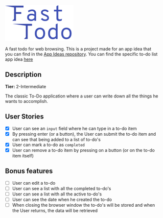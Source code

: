 ![Fast Todo Logo](./src/assets/logo.png)

A fast todo for web browsing.
This is a project made for an app idea that you can find in the [App Ideas repository](https://github.com/florinpop17/app-ideas). You can find the specific to-do list app idea [here](https://github.com/florinpop17/app-ideas/blob/master/Projects/2-Intermediate/To-Do-App.md)

## Description
**Tier:** 2-Intermediate

The classic To-Do application where a user can write down all the things he wants to accomplish.

## User Stories
-   [x] User can see an `input` field where he can type in a to-do item
-   [x] By pressing enter (or a button), the User can submit the to-do item and can see that being added to a list of to-do's
-   [x] User can mark a to-do as `completed`
-   [x] User can remove a to-do item by pressing on a button (or on the to-do item itself)

## Bonus features

-   [ ] User can edit a to-do
-   [ ] User can see a list with all the completed to-do's
-   [ ] User can see a list with all the active to-do's
-   [ ] User can see the date when he created the to-do
-   [ ] When closing the browser window the to-do's will be stored and when the User returns, the data will be retrieved
